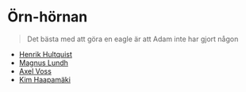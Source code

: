 # Örn-hörnan

>Det bästa med att göra en eagle är att Adam inte har gjort någon

- [Henrik Hultquist](./player.html)
- [Magnus Lundh](./player.html)
- [Axel Voss](./player.html)
- [Kim Haapamäki](./player.html)
